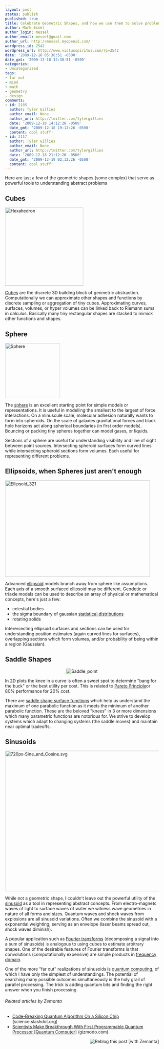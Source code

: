 ```yaml
---
layout: post
status: publish
published: true
title: Celebrate Geometric Shapes, and how we use them to solve problems
author: Mark Essel
author_login: messel
author_email: messel@gmail.com
author_url: http://messel.myopenid.com/
wordpress_id: 2542
wordpress_url: http://www.victusspiritus.com/?p=2542
date: '2009-12-18 05:38:51 -0500'
date_gmt: '2009-12-18 12:38:51 -0500'
categories:
- Uncategorized
tags:
- far out
- mind
- math
- geometry
- design
comments:
- id: 2105
  author: Tyler Gillies
  author_email: None
  author_url: http://twitter.com/tylergillies
  date: '2009-12-18 14:12:26 -0500'
  date_gmt: '2009-12-18 19:12:26 -0500'
  content: cool stuff!
- id: 2117
  author: Tyler Gillies
  author_email: None
  author_url: http://twitter.com/tylergillies
  date: '2009-12-18 21:12:26 -0500'
  date_gmt: '2009-12-19 02:12:26 -0500'
  content: cool stuff!
---
```

<p>Here are just a few of the geometric shapes (some complex) that serve as powerful tools to understanding abstract problems</p>
<h2>Cubes</h2>
<p><img class="aligncenter size-full wp-image-2573" title="Hexahedron" src="http://www.victusspiritus.com/wp-content/uploads/2009/12/Hexahedron.gif" alt="Hexahedron" width="256" height="256" /></p>
<p><a href="http://en.m.wikipedia.org/wiki/Cube?wasRedirected=true">Cubes</a> are the discrete 3D building block of geometric abstraction. Computationally we can approximate other shapes and functions by discrete sampling or aggregation of tiny cubes. Approximating curves, surfaces,  volumes, or hyper volumes can be linked back to Riemann sums in calculus. Basically many tiny rectangular shapes are stacked to mimick other functions and shapes.</p>
<h2>Sphere</h2>
<p><img class="aligncenter size-full wp-image-2574" title="Sphere" src="http://www.victusspiritus.com/wp-content/uploads/2009/12/Sphere.png" alt="Sphere" width="180" height="180" /></p>
<p>The <a href="http://en.m.wikipedia.org/wiki/Sphere?wasRedirected=true">sphere</a> is an excellent starting point for simple models or representations. It is useful in modelling the smallest to the largest of force interactions. On a minuscule scale, molecular adhesion naturally wants to form into spheroids. On the scale of galaxies gravitational forces and black hole horizons act along spherical boundaries (in first order models). Bouncing or packing tiny spheres together can model gases, or liquids.</p>
<p>Sections of a sphere are useful for understanding visibility and line of sight between point sources. Intersecting spheroid surfaces form curved lines while intersecting spheroid sections form volumes. Each useful for representing different problems.</p>
<h2>Ellipsoids, when Spheres just aren't enough</h2>
<p><img class="aligncenter size-full wp-image-2572" title="Ellipsoid_321" src="http://www.victusspiritus.com/wp-content/uploads/2009/12/Ellipsoid_321.png" alt="Ellipsoid_321" width="475" height="315" /></p>
<p>Advanced <a href="http://en.m.wikipedia.org/wiki/Ellipsoid?wasRedirected=true">ellipsoid</a> models branch away from sphere like assumptions. Each axis of a smooth surfaced ellipsoid may be different. Geodetic or triaxle models can be used to describe an array of physical or mathematical concepts, here's just a few:</p>
<ul>
<li>celestial bodies</li>
<li>the sigma boundary of gaussian <a class="zem_slink" title="Probability distribution" rel="wikipedia" href="http://en.wikipedia.org/wiki/Probability_distribution">statistical distributions</a></li>
<li>rotating solids</li>
</ul>
<p>Interersecting ellipsoid surfaces and sections can be used for understanding position estimates (again curved lines for surfaces), overlapping sections which form volumes, and/or probability of being within a region (Gaussian).</p>
<h2>Saddle Shapes</h2>
<p style="text-align: center;"><img class="aligncenter size-full wp-image-2571" title="Saddle_point" src="http://www.victusspiritus.com/wp-content/uploads/2009/12/Saddle_point.png" alt="Saddle_point" /></p>
<p style="text-align: center;">
<p>In 2D plots the knee in a curve is often a sweet spot to determine "bang for the buck" or the best utility per cost. This is related to <a href="http://en.m.wikipedia.org/wiki/Pareto_principle?wasRedirected=true">Pareto Principle</a>or 80% performance for 20% cost.</p>
<p>There are <a href="http://en.m.wikipedia.org/wiki/Saddle_point?wasRedirected=true">saddle shape surface functions</a> which help us understand the maximum of one parabolic function as it meets the minimum of another parabolic function. These are the beloved "knees" in 3 or more dimensions which many parametric functions are notorious for. We strive to develop systems which adapt to changing systems (the saddle moves) and maintain near optimal tradeoffs.</p>
<h2>Sinusoids</h2>
<p><img class="aligncenter size-full wp-image-2570" title="720px-Sine_and_Cosine.svg" src="http://www.victusspiritus.com/wp-content/uploads/2009/12/720px-Sine_and_Cosine.svg_.png" alt="720px-Sine_and_Cosine.svg" width="720" height="460" /></p>
<p>While not a geometric shape, I couldn't leave out the powerful utility of the <a href="http://en.m.wikipedia.org/wiki/Sinusoid?wasRedirected=true">sinusoid</a> as a tool in representing abstract concepts. From electro-magnetc waves of light to surface waves of water we witness wave geometries in nature of all forms and sizes. Quantum waves and shock waves from explosions are all sinusoid variations. Often we combine the sinusoid with a exponential weighting, serving as an envelope (laser beams spread out, shock waves diminish).</p>
<p>A popular application such as <a class="zem_slink" title="Fourier transform" rel="wikipedia" href="http://en.wikipedia.org/wiki/Fourier_transform">Fourier transforms</a> (decomposing a signal into a sum of sinusoids) is analogous to using cubes to estimate arbitrary shapes. One of the desirable features of Fourier transforms is that convolutions (computationally expensive) are simple products in <a class="zem_slink" title="Frequency domain" rel="wikipedia" href="http://en.wikipedia.org/wiki/Frequency_domain">frequency domain</a>.</p>
<p>One of the more "far out" realizations of sinusoids is <a class="zem_slink" title="Quantum computer" rel="wikipedia" href="http://en.wikipedia.org/wiki/Quantum_computer">quantum computing</a>, of which I have only the simplest of understandings. The potential of searching many possible outcomes simultaneously is the holy grail of parallel processing. The trick is adding quantum bits and finding the right answer when you finish processing.</p>
<h6 class="zemanta-related-title" style="font-size: 1em;">Related articles by Zemanta</h6>
<ul class="zemanta-article-ul">
<li class="zemanta-article-ul-li"><a href="http://science.slashdot.org/story/09/09/04/229204/-Code-Breaking-Quantum-Algorithm-On-a-Silicon-Chip?from=rss">Code-Breaking Quantum Algorithm On a Silicon Chip</a> (science.slashdot.org)</li>
<li class="zemanta-article-ul-li"><a href="http://gizmodo.com/5407533/scientists-make-breakthrough-with-first-programmable-quantum-processor">Scientists Make Breakthrough With First Programmable Quantum Processor [Quantum Computer]</a> (gizmodo.com)</li>
</ul>
<div class="zemanta-pixie" style="margin-top: 10px; height: 15px;"><a class="zemanta-pixie-a" title="Reblog this post [with Zemanta]" href="http://reblog.zemanta.com/zemified/06f93d0a-cf89-4faa-8f2b-ef20709fd781/"><img class="zemanta-pixie-img" style="border: none; float: right;" src="http://img.zemanta.com/reblog_e.png?x-id=06f93d0a-cf89-4faa-8f2b-ef20709fd781" alt="Reblog this post [with Zemanta]" /></a><span class="zem-script more-related pretty-attribution"><script src="http://static.zemanta.com/readside/loader.js" type="text/javascript"></script></span></div>
